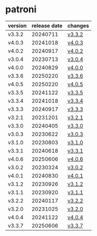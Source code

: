 # patroni	


|version|release date|changes|
|---|---|---|
|v3.3.2|20240711|[v3.3.2](./v3.3.2-20240711.md)|
|v4.0.3|20241018|[v4.0.3](./v4.0.3-20241018.md)|
|v4.0.2|20240917|[v4.0.2](./v4.0.2-20240917.md)|
|v3.0.4|20230713|[v3.0.4](./v3.0.4-20230713.md)|
|v4.0.0|20240829|[v4.0.0](./v4.0.0-20240829.md)|
|v3.3.6|20250220|[v3.3.6](./v3.3.6-20250220.md)|
|v4.0.5|20250220|[v4.0.5](./v4.0.5-20250220.md)|
|v3.3.5|20241122|[v3.3.5](./v3.3.5-20241122.md)|
|v3.3.4|20241018|[v3.3.4](./v3.3.4-20241018.md)|
|v3.3.3|20240917|[v3.3.3](./v3.3.3-20240917.md)|
|v3.2.1|20231201|[v3.2.1](./v3.2.1-20231201.md)|
|v3.3.0|20240405|[v3.3.0](./v3.3.0-20240405.md)|
|v3.0.3|20230622|[v3.0.3](./v3.0.3-20230622.md)|
|v3.1.0|20230803|[v3.1.0](./v3.1.0-20230803.md)|
|v3.3.1|20240618|[v3.3.1](./v3.3.1-20240618.md)|
|v4.0.6|20250606|[v4.0.6](./v4.0.6-20250606.md)|
|v3.0.2|20230324|[v3.0.2](./v3.0.2-20230324.md)|
|v4.0.1|20240830|[v4.0.1](./v4.0.1-20240830.md)|
|v3.1.2|20230926|[v3.1.2](./v3.1.2-20230926.md)|
|v3.1.1|20230920|[v3.1.1](./v3.1.1-20230920.md)|
|v3.2.2|20240117|[v3.2.2](./v3.2.2-20240117.md)|
|v3.2.0|20231025|[v3.2.0](./v3.2.0-20231025.md)|
|v4.0.4|20241122|[v4.0.4](./v4.0.4-20241122.md)|
|v3.3.7|20250606|[v3.3.7](./v3.3.7-20250606.md)|
